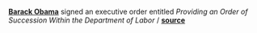 **[Barack Obama](https://en.wikipedia.org/wiki/President_of_the_United_States)** signed an executive order entitled _Providing an Order of Succession Within the Department of Labor_ / **[source](https://www.gpo.gov/fdsys/pkg/FR-2016-12-30/pdf/2016-31792.pdf)**
